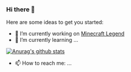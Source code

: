 ### Hi there 👋

Here are some ideas to get you started:

- 🔭 I’m currently working on <a href="https://github.com/playlegend">Minecraft Legend</a>
- 🌱 I’m currently learning ...

[![Anurag's github stats](https://github-readme-stats.vercel.app/api?username=ibims1ckoky&show_icons=true&theme=radical)](https://github.com/anuraghazra/github-readme-stats)

- 📫 How to reach me: ...
